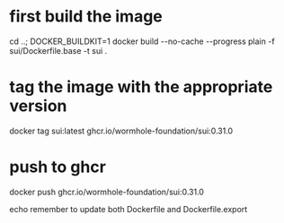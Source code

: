 # first build the image

cd ..; DOCKER_BUILDKIT=1 docker build --no-cache --progress plain -f sui/Dockerfile.base -t sui .

# tag the image with the appropriate version

docker tag sui:latest ghcr.io/wormhole-foundation/sui:0.31.0

# push to ghcr

docker push ghcr.io/wormhole-foundation/sui:0.31.0

echo remember to update both Dockerfile and Dockerfile.export

